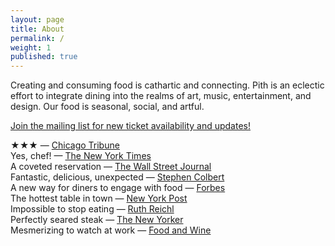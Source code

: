 ```yaml
---
layout: page
title: About
permalink: /
weight: 1
published: true
---
```


Creating and consuming food is cathartic and connecting. Pith is an eclectic effort to integrate dining into the realms of art, music, entertainment, and design. Our food is seasonal, social, and artful.   

[Join the mailing list for new ticket availability and updates!](http://eepurl.com/bZ8dIf)      

★★★ — [Chicago Tribune](http://www.chicagotribune.com/dining/restaurants/ct-review-intro-jonah-reider-food-0928-20160924-column.html)  
Yes, chef! — [The New York Times](https://www.nytimes.com/2017/04/20/style/jonah-reider-pith-supper-club.html)  
A coveted reservation — [The Wall Street Journal](http://www.wsj.com/articles/for-columbia-student-entrepreneur-dorm-restaurant-is-just-the-first-course-1454113319)  
Fantastic, delicious, unexpected — [Stephen Colbert](https://www.youtube.com/watch?v=61fjFhCBnRc)  
A new way for diners to engage with food — [Forbes](http://www.forbes.com/sites/eveturowpaul/2016/09/09/what-happens-when-the-dorm-room-chef-graduates/)  
The hottest table in town — [New York Post](http://nypost.com/2015/10/07/the-hottest-table-in-town-is-in-a-columbia-university-dorm/)  
Impossible to stop eating — [Ruth Reichl](http://ruthreichl.com/2016/04/a-pithy-meal.html/)  
Perfectly seared steak — [The New Yorker](http://www.newyorker.com/magazine/2015/10/26/supper-club)                 
Mesmerizing to watch at work — [Food and Wine](http://www.foodandwine.com/fwx/food/how-smoke-marijuana)
